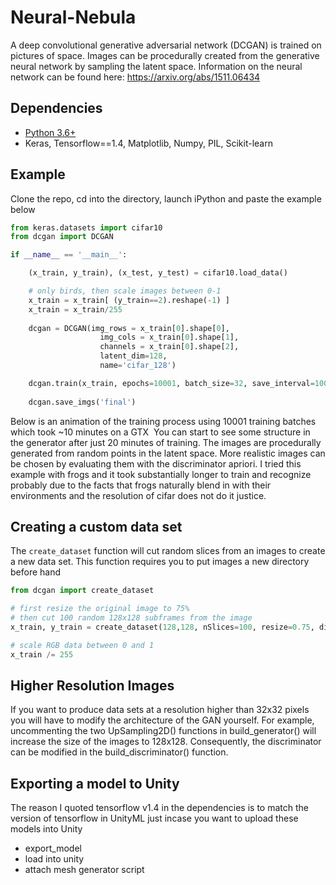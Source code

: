 # Neural-Nebula
A deep convolutional generative adversarial network (DCGAN) is trained on pictures of space. Images can be procedurally created from the generative neural network by sampling the latent space. Information on the neural network can be found here: https://arxiv.org/abs/1511.06434

## Dependencies
- [Python 3.6+](https://www.anaconda.com/distribution/)
- Keras, Tensorflow==1.4, Matplotlib, Numpy, PIL, Scikit-learn

## Example
Clone the repo, cd into the directory, launch iPython and paste the example below 
```python 
from keras.datasets import cifar10
from dcgan import DCGAN

if __name__ == '__main__':

    (x_train, y_train), (x_test, y_test) = cifar10.load_data()

    # only birds, then scale images between 0-1
    x_train = x_train[ (y_train==2).reshape(-1) ] 
    x_train = x_train/255
    
    dcgan = DCGAN(img_rows = x_train[0].shape[0],
                    img_cols = x_train[0].shape[1],
                    channels = x_train[0].shape[2], 
                    latent_dim=128,
                    name='cifar_128')

    dcgan.train(x_train, epochs=10001, batch_size=32, save_interval=100)
    
    dcgan.save_imgs('final') 
```
Below is an animation of the training process using 10001 training batches which took ~10 minutes on a GTX
![]()
You can start to see some structure in the generator after just 20 minutes of training. The images are procedurally generated from random points in the latent space. More realistic images can be chosen by evaluating them with the discriminator apriori. I tried this example with frogs and it took substantially longer to train and recognize probably due to the facts that frogs naturally blend in with their environments and the resolution of cifar does not do it justice. 

## Creating a custom data set
The  `create_dataset` function will cut random slices from an images to create a new data set. This function requires you to put images a new directory before hand
```python
from dcgan import create_dataset 

# first resize the original image to 75% 
# then cut 100 random 128x128 subframes from the image 
x_train, y_train = create_dataset(128,128, nSlices=100, resize=0.75, directory='images/')

# scale RGB data between 0 and 1
x_train /= 255 
```

## Higher Resolution Images 
If you want to produce data sets at a resolution higher than 32x32 pixels you will have to modify the architecture of the GAN yourself. For example, uncommenting the two UpSampling2D() functions in build_generator() will increase the size of the images to 128x128. Consequently, the discriminator can be modified in the build_discriminator() function. 


## Exporting a model to Unity
The reason I quoted tensorflow v1.4 in the dependencies is to match the version of tensorflow in UnityML just incase you want to upload these models into Unity

- export_model
- load into unity
- attach mesh generator script 

